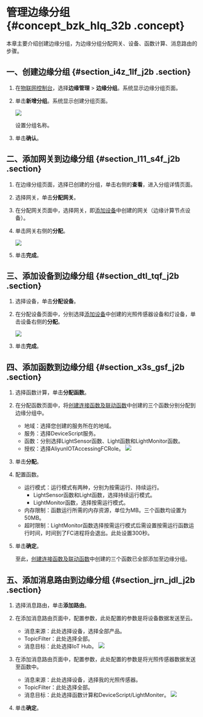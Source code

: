 # 管理边缘分组 {#concept_bzk_hlq_32b .concept}

本章主要介绍创建边缘分组，为边缘分组分配网关、设备、函数计算、消息路由的步骤。

## 一、创建边缘分组 {#section_i4z_1lf_j2b .section}

1.  在[物联网控制台](http://iot.console.aliyun.com/)，选择**边缘管理** \> **边缘分组**。系统显示边缘分组页面。
2.  单击**新增分组**。系统显示创建分组页面。

    ![](http://static-aliyun-doc.oss-cn-hangzhou.aliyuncs.com/assets/img/15291/6752_zh-CN.png)

    设置分组名称。

3.  单击**确认**。

## 二、添加网关到边缘分组 {#section_l11_s4f_j2b .section}

1.  在边缘分组页面，选择已创建的分组，单击右侧的**查看**，进入分组详情页面。
2.  选择网关，单击**分配网关**。
3.  在分配网关页面中，选择网关，即[添加设备](cn.zh-CN/快速入门/添加设备.md#)中创建的网关（边缘计算节点设备）。
4.  单击网关右侧的**分配**。

    ![](http://static-aliyun-doc.oss-cn-hangzhou.aliyuncs.com/assets/img/15291/6756_zh-CN.png)

5.  单击**完成**。

## 三、添加设备到边缘分组 {#section_dtl_tqf_j2b .section}

1.  选择设备，单击**分配设备**。
2.  在分配设备页面中，分别选择[添加设备](cn.zh-CN/快速入门/添加设备.md#)中创建的光照传感器设备和灯设备，单击设备右侧的**分配**。

    ![](http://static-aliyun-doc.oss-cn-hangzhou.aliyuncs.com/assets/img/15291/6757_zh-CN.png)

3.  单击**完成**。

## 四、添加函数到边缘分组 {#section_x3s_gsf_j2b .section}

1.  选择函数计算，单击**分配函数**。
2.  在分配函数页面中，将[创建连接函数及联动函数](cn.zh-CN/快速入门/创建驱动函数及联动函数.md#)中创建的三个函数分别分配到边缘分组中。

    -   地域：选择您创建的服务所在的地域。
    -   服务：选择DeviceScript服务。
    -   函数：分别选择LightSensor函数、Light函数和LightMonitor函数。
    -   授权：选择AliyunIOTAccessingFCRole。
    ![](http://static-aliyun-doc.oss-cn-hangzhou.aliyuncs.com/assets/img/15291/6767_zh-CN.png)

3.  单击**分配**。
4.  配置函数。
    -   运行模式：运行模式有两种，分别为按需运行、持续运行。
        -   LightSensor函数和Light函数，选择持续运行模式。
        -   LightMonitor函数，选择按需运行模式。
    -   内存限制：函数运行所需的内存资源，单位为MB。三个函数均设置为50MB。
    -   超时限制：LightMonitor函数选择按需运行模式后需设置按需运行函数运行时间，时间到了FC进程将会退出。此处设置300秒。
5.  单击**确定**。

    至此，[创建连接函数及联动函数](cn.zh-CN/快速入门/创建驱动函数及联动函数.md#)中创建的三个函数已全部添加至边缘分组。


## 五、添加消息路由到边缘分组 {#section_jrn_jdl_j2b .section}

1.  选择消息路由，单击**添加路由**。
2.  在添加消息路由页面中，配置参数，此处配置的参数是将设备数据发送至云。

    -   消息来源：此处选择设备，选择全部产品。
    -   TopicFilter：此处选择全部。
    -   消息目标：此处选择IoT Hub。
    ![](http://static-aliyun-doc.oss-cn-hangzhou.aliyuncs.com/assets/img/15291/6771_zh-CN.png)

3.  在添加消息路由页面中，配置参数，此处配置的参数是将光照传感器数据发送至函数中。

    -   消息来源：此处选择设备，选择我的光照传感器。
    -   TopicFilter：此处选择全部。
    -   消息目标：此处选择函数计算和DeviceScript/LightMoniter。
    ![](http://static-aliyun-doc.oss-cn-hangzhou.aliyuncs.com/assets/img/15291/6838_zh-CN.png)

4.  单击**确定**。

